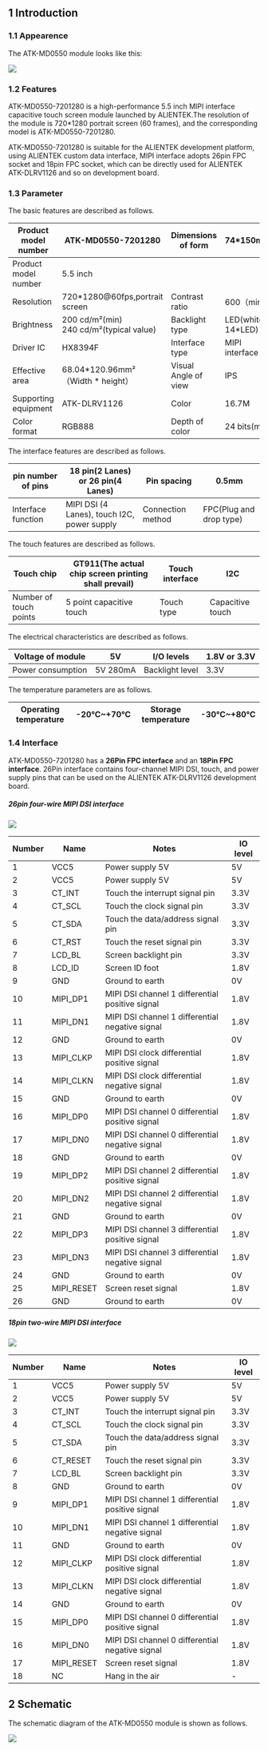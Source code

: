 ## 1 Introduction

### 1.1 Appearence

The ATK-MD0550 module looks like this:

<img src="1_docs/3_figures/LCD.png">

### 1.2 Features

ATK-MD0550-7201280 is a high-performance 5.5 inch MIPI interface capacitive touch screen module launched by ALIENTEK.The resolution of the module is 720*1280 portrait screen (60 frames), and the corresponding model is ATK-MD0550-7201280.

ATK-MD0550-7201280 is suitable for the ALIENTEK development platform, using ALIENTEK custom data interface, MIPI interface adopts 26pin FPC socket and 18pin FPC socket, which can be directly used for ALIENTEK ATK-DLRV1126 and so on development board.

### 1.3 Parameter

The basic features are described as follows.

| Product model number | ATK-MD0550-7201280                          | Dimensions of form   | 74*150mm²         |
| -------------------- | ------------------------------------------- | -------------------- | ----------------- |
| Product model number | 5.5 inch                                    |                      |                   |
| Resolution           | 720*1280@60fps,portrait screen              | Contrast ratio       | 600（min）        |
| Brightness           | 200 cd/m²(min)</br>240 cd/m²(typical value) | Backlight type       | LED(white 14*LED) |
| Driver IC            | HX8394F                                     | Interface type       | MIPI interface    |
| Effective area       | 68.04*120.96mm²</br>（Width * height）      | Visual Angle of view | IPS               |
| Supporting equipment | ATK-DLRV1126                                | Color                | 16.7M             |
| Color format         | RGB888                                      | Depth of color       | 24 bits(max)      |

The interface features are described as follows.

| pin number of pins | 18 pin(2 Lanes) or 26 pin(4 Lanes)          | Pin spacing       | 0.5mm                   |
| ------------------ | ------------------------------------------- | ----------------- | ----------------------- |
| Interface function | MIPI DSI (4 Lanes), touch I2C, power supply | Connection method | FPC(Plug and drop type) |

The touch features are described as follows.

| Touch chip             | GT911(The actual chip screen printing shall prevail) | Touch interface | I2C              |
| ---------------------- | ---------------------------------------------------- | --------------- | ---------------- |
| Number of touch points | 5 point capacitive touch                             | Touch type      | Capacitive touch |

The electrical characteristics are described as follows.

| Voltage of module | 5V       | I/O levels      | 1.8V or 3.3V |
| ----------------- | -------- | --------------- | ------------ |
| Power consumption | 5V 280mA | Backlight level | 3.3V         |

The temperature parameters are as follows.

| Operating temperature | -20℃~+70℃ | Storage temperature | -30℃~+80℃ |
| --------------------- | --------- | ------------------- | --------- |



### 1.4 Interface

ATK-MD0550-7201280 has a **26Pin FPC interface** and an **18Pin FPC interface**. 26Pin interface contains four-channel MIPI DSI, touch, and power supply pins that can be used on the ALIENTEK ATK-DLRV1126 development board.

##### 26pin four-wire MIPI DSI interface

<img src="./1_docs/3_figures/26pin.png">

| Number | Name  | Notes                                                | IO level                                            |
| ------ | ----- | ----------------------------------------------------------- | ------ |
| 1      | VCC5       | Power supply 5V                                 | 5V       |
| 2      | VCC5       | Power supply 5V                                 | 5V     |
| 3      | CT_INT     | Touch the interrupt signal pin                  | 3.3V                |
| 4      | CT_SCL     | Touch the clock signal pin                      |3.3V                         |
| 5      | CT_SDA     | Touch the data/address signal pin               | 3.3V                          |
| 6   | CT_RST     | Touch the reset signal pin                      | 3.3V                             |
| 7 | LCD_BL     | Screen backlight pin                            | 3.3V                                            |
| 8      | LCD_ID     | Screen ID foot                                  | 1.8V     |
| 9      | GND        | Ground to earth                                 | 0V       |
| 10     | MIPI_DP1   | MIPI DSI channel 1 differential positive signal | 1.8V     |
| 11     | MIPI_DN1   | MIPI DSI channel 1 differential negative signal | 1.8V                                                |
| 12     | GND        | Ground to earth                                 | 0V       |
| 13     | MIPI_CLKP  | MIPI DSI clock differential positive signal     | 1.8V     |
| 14     | MIPI_CLKN  | MIPI DSI clock differential negative signal     | 1.8V                                                |
| 15   | GND        | Ground to earth                                 | 0V       |
| 16     | MIPI_DP0   | MIPI DSI channel 0 differential positive signal | 1.8V                |
| 17     | MIPI_DN0   | MIPI DSI channel 0 differential negative signal | 1.8V |
| 18     | GND        | Ground to earth                                 | 0V |
| 19     | MIPI_DP2   | MIPI DSI channel 2 differential positive signal | 1.8V |
| 20     | MIPI_DN2   | MIPI DSI channel 2 differential negative signal | 1.8V |
| 21     | GND        | Ground to earth                                 | 0V |
| 22     | MIPI_DP3   | MIPI DSI channel 3 differential positive signal | 1.8V |
| 23     | MIPI_DN3   | MIPI DSI channel 3 differential negative signal | 1.8V |
| 24     | GND        | Ground to earth                                 | 0V |
| 25     | MIPI_RESET | Screen reset signal                             | 1.8V |
| 26     | GND        | Ground to earth                                 | 0V |

##### 18pin two-wire MIPI DSI interface

<img src="./1_docs/3_figures/18pin.png">

| Number | Name       | Notes                                           | IO level |
| ------ | ---------- | ----------------------------------------------- | -------- |
| 1      | VCC5       | Power supply 5V                                 | 5V       |
| 2      | VCC5       | Power supply 5V                                 | 5V       |
| 3      | CT_INT     | Touch the interrupt signal pin                  | 3.3V     |
| 4      | CT_SCL     | Touch the clock signal pin                      | 3.3V     |
| 5      | CT_SDA     | Touch the data/address signal pin               | 3.3V     |
| 6      | CT_RESET   | Touch the reset signal pin                      | 3.3V     |
| 7      | LCD_BL     | Screen backlight pin                            | 3.3V     |
| 8      | GND        | Ground to earth                                 | 0V       |
| 9      | MIPI_DP1   | MIPI DSI channel 1 differential positive signal | 1.8V     |
| 10     | MIPI_DN1   | MIPI DSI channel 1 differential negative signal | 1.8V     |
| 11     | GND        | Ground to earth                                 | 0V       |
| 12     | MIPI_CLKP  | MIPI DSI clock differential positive signal     | 1.8V     |
| 13     | MIPI_CLKN  | MIPI DSI clock differential negative signal     | 1.8V     |
| 14     | GND        | Ground to earth                                 | 0V       |
| 15     | MIPI_DP0   | MIPI DSI channel 0 differential positive signal | 1.8V     |
| 16     | MIPI_DN0   | MIPI DSI channel 0 differential negative signal | 1.8V     |
| 17     | MIPI_RESET | Screen reset signal                             | 1.8V     |
| 18     | NC         | Hang in the air                                 | -        |







## 2 Schematic

The schematic diagram of the ATK-MD0550 module is shown as follows.

<img src="./1_docs/3_figures/sch.png">
